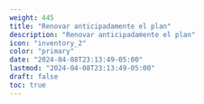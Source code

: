 ```yaml
---
weight: 445
title: "Renovar anticipadamente el plan"
description: "Renovar anticipadamente el plan"
icon: "inventory_2"
color: "primary"
date: "2024-04-08T23:13:49-05:00"
lastmod: "2024-04-08T23:13:49-05:00"
draft: false
toc: true
---
```

